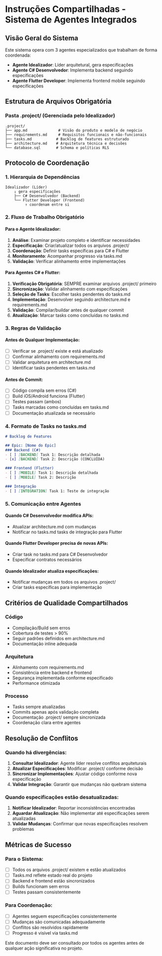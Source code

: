 # Instruções Compartilhadas - Sistema de Agentes Integrados

## Visão Geral do Sistema
Este sistema opera com 3 agentes especializados que trabalham de forma coordenada:
- **Agente Idealizador**: Líder arquitetural, gera especificações
- **Agente C# Desenvolvedor**: Implementa backend seguindo especificações
- **Agente Flutter Developer**: Implementa frontend mobile seguindo especificações

## Estrutura de Arquivos Obrigatória

### Pasta .project/ (Gerenciada pelo Idealizador)
```
.project/
├── app.md              # Visão do produto e modelo de negócio
├── requirements.md     # Requisitos funcionais e não-funcionais
├── tasks.md           # Backlog de features estruturado
├── architecture.md    # Arquitetura técnica e decisões
└── database.sql       # Schema e políticas RLS
```

## Protocolo de Coordenação

### 1. Hierarquia de Dependências
```
Idealizador (Líder)
    ↓ gera especificações
    ├── C# Desenvolvedor (Backend)
    └── Flutter Developer (Frontend)
         ↑ coordenam entre si
```

### 2. Fluxo de Trabalho Obrigatório

#### Para o Agente Idealizador:
1. **Análise**: Examinar projeto completo e identificar necessidades
2. **Especificação**: Criar/atualizar todos os arquivos .project/
3. **Coordenação**: Definir tasks específicas para C# e Flutter
4. **Monitoramento**: Acompanhar progresso via tasks.md
5. **Validação**: Verificar alinhamento entre implementações

#### Para Agentes C# e Flutter:
1. **Verificação Obrigatória**: SEMPRE examinar arquivos .project/ primeiro
2. **Sincronização**: Validar alinhamento com especificações
3. **Seleção de Tasks**: Escolher tasks pendentes do tasks.md
4. **Implementação**: Desenvolver seguindo architecture.md e requirements.md
5. **Validação**: Compilar/buildar antes de qualquer commit
6. **Atualização**: Marcar tasks como concluídas no tasks.md

### 3. Regras de Validação

#### Antes de Qualquer Implementação:
- [ ] Verificar se .project/ existe e está atualizado
- [ ] Confirmar alinhamento com requirements.md
- [ ] Validar arquitetura em architecture.md
- [ ] Identificar tasks pendentes em tasks.md

#### Antes de Commit:
- [ ] Código compila sem erros (C#)
- [ ] Build iOS/Android funciona (Flutter)
- [ ] Testes passam (ambos)
- [ ] Tasks marcadas como concluídas em tasks.md
- [ ] Documentação atualizada se necessário

### 4. Formato de Tasks no tasks.md

```markdown
# Backlog de Features

## Epic: [Nome do Epic]
### Backend (C#)
- [ ] [BACKEND] Task 1: Descrição detalhada
- [x] [BACKEND] Task 2: Descrição (CONCLUÍDA)

### Frontend (Flutter)
- [ ] [MOBILE] Task 1: Descrição detalhada
- [ ] [MOBILE] Task 2: Descrição

### Integração
- [ ] [INTEGRATION] Task 1: Teste de integração
```

### 5. Comunicação entre Agentes

#### Quando C# Desenvolvedor modifica APIs:
- Atualizar architecture.md com mudanças
- Notificar no tasks.md tasks de integração para Flutter

#### Quando Flutter Developer precisa de novas APIs:
- Criar task no tasks.md para C# Desenvolvedor
- Especificar contratos necessários

#### Quando Idealizador atualiza especificações:
- Notificar mudanças em todos os arquivos .project/
- Criar tasks específicas para implementação

## Critérios de Qualidade Compartilhados

### Código
- Compilação/Build sem erros
- Cobertura de testes > 90%
- Seguir padrões definidos em architecture.md
- Documentação inline adequada

### Arquitetura
- Alinhamento com requirements.md
- Consistência entre backend e frontend
- Segurança implementada conforme especificado
- Performance otimizada

### Processo
- Tasks sempre atualizadas
- Commits apenas após validação completa
- Documentação .project/ sempre sincronizada
- Coordenação clara entre agentes

## Resolução de Conflitos

### Quando há divergências:
1. **Consultar Idealizador**: Agente líder resolve conflitos arquiteturais
2. **Atualizar Especificações**: Modificar .project/ conforme decisão
3. **Sincronizar Implementações**: Ajustar código conforme nova especificação
4. **Validar Integração**: Garantir que mudanças não quebram sistema

### Quando especificações estão desatualizadas:
1. **Notificar Idealizador**: Reportar inconsistências encontradas
2. **Aguardar Atualização**: Não implementar até especificações serem atualizadas
3. **Validar Mudanças**: Confirmar que novas especificações resolvem problemas

## Métricas de Sucesso

### Para o Sistema:
- [ ] Todos os arquivos .project/ existem e estão atualizados
- [ ] Tasks.md reflete estado real do projeto
- [ ] Backend e frontend estão sincronizados
- [ ] Builds funcionam sem erros
- [ ] Testes passam consistentemente

### Para Coordenação:
- [ ] Agentes seguem especificações consistentemente 
- [ ] Mudanças são comunicadas adequadamente
- [ ] Conflitos são resolvidos rapidamente
- [ ] Progresso é visível via tasks.md

Este documento deve ser consultado por todos os agentes antes de qualquer ação significativa no projeto.
